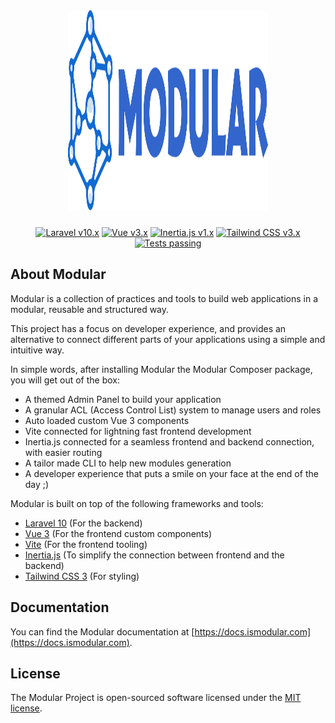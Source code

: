 <p align="center" style="margin: 24px;">
    <a href="https://docs.ismodular.com" target="_blank">
    <img src="art/modular-logo.svg" width="320" height="320"></a>
</p>

<center>

[![Laravel v10.x](https://img.shields.io/badge/Laravel-v10.x-FF2D20?style=for-the-badge&logo=laravel)](https://laravel.com)
[![Vue v3.x](https://img.shields.io/badge/Vue.js-v3.x-2f4053?style=for-the-badge&logo=vue.js&logoColor=39af78)](https://vuejs.org/)
[![Inertia.js v1.x](https://img.shields.io/badge/Inertia.js-v1.x-6765ea?style=for-the-badge&logo=inertia&logoColor=ffffff)](https://inertiajs.com/)
[![Tailwind CSS v3.x](https://img.shields.io/badge/Tailwind%20CSS-v3.x-31b5f7?style=for-the-badge&logo=tailwind-css&logoColor=ffffff)](https://tailwindcss.com/)
[![Tests passing](https://img.shields.io/badge/Tests-passing-green?style=for-the-badge&logo=github)](https://github.com/daniel-cintra/modular/tree/main/stubs/tests)

</center>

## About Modular

Modular is a collection of practices and tools to build web applications in a modular, reusable and structured way.

This project has a focus on developer experience, and provides an alternative to connect different parts of your applications using a simple and intuitive way.

In simple words, after installing Modular the Modular Composer package, you will get out of the box:

-   A themed Admin Panel to build your application
-   A granular ACL (Access Control List) system to manage users and roles
-   Auto loaded custom Vue 3 components
-   Vite connected for lightning fast frontend development
-   Inertia.js connected for a seamless frontend and backend connection, with easier routing
-   A tailor made CLI to help new modules generation
-   A developer experience that puts a smile on your face at the end of the day ;)

Modular is built on top of the following frameworks and tools:

-   [Laravel 10](https://laravel.com/) (For the backend)
-   [Vue 3](https://vuejs.org/) (For the frontend custom components)
-   [Vite](https://vitejs.dev/) (For the frontend tooling)
-   [Inertia.js](https://inertiajs.com/) (To simplify the connection between frontend and the backend)
-   [Tailwind CSS 3](https://tailwindcss.com/) (For styling)

## Documentation

You can find the Modular documentation at [https://docs.ismodular.com](https://docs.ismodular.com).

## License

The Modular Project is open-sourced software licensed under the [MIT license](LICENSE.md).
